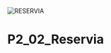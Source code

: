 ![RESERVIA](https://user-images.githubusercontent.com/85225996/124801419-1d339280-df57-11eb-9d11-9298f5f4067d.png)
# P2_02_Reservia
